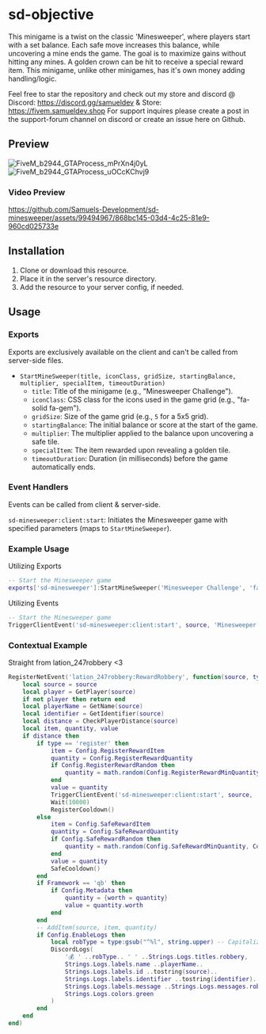 # sd-objective

This minigame is a twist on the classic 'Minesweeper', where players start with a set balance. Each safe move increases this balance, while uncovering a mine ends the game. The goal is to maximize gains without hitting any mines. A golden crown can be hit to receive a special reward item. This minigame, unlike other minigames, has it's own money adding handling/logic.

Feel free to star the repository and check out my store and discord @ Discord: https://discord.gg/samueldev & Store: https://fivem.samueldev.shop 
For support inquires please create a post in the support-forum channel on discord or create an issue here on Github.

## Preview
![FiveM_b2944_GTAProcess_mPrXn4j0yL](https://github.com/Samuels-Development/sd-minesweeper/assets/99494967/6ff7425a-52ae-4c2c-90eb-6cca8dd407ab)![FiveM_b2944_GTAProcess_uOCcKChvj9](https://github.com/Samuels-Development/sd-minesweeper/assets/99494967/372dbc8a-5fb4-49cb-b6b6-7640b687b2dd)


### Video Preview
https://github.com/Samuels-Development/sd-minesweeper/assets/99494967/868bc145-03d4-4c25-81e9-960cd025733e

## Installation

1. Clone or download this resource.
2. Place it in the server's resource directory.
3. Add the resource to your server config, if needed.

## Usage

### Exports
Exports are exclusively available on the client and can't be called from server-side files.

- `StartMineSweeper(title, iconClass, gridSize, startingBalance, multiplier, specialItem, timeoutDuration)`
   - `title`: Title of the minigame (e.g., "Minesweeper Challenge").
   - `iconClass`: CSS class for the icons used in the game grid (e.g., "fa-solid fa-gem").
   - `gridSize`: Size of the game grid (e.g., `5` for a 5x5 grid).
   - `startingBalance`: The initial balance or score at the start of the game.
   - `multiplier`: The multiplier applied to the balance upon uncovering a safe tile.
   - `specialItem`: The item rewarded upon revealing a golden tile.
   - `timeoutDuration`: Duration (in milliseconds) before the game automatically ends.

### Event Handlers
Events can be called from client & server-side.

 `sd-minesweeper:client:start`: Initiates the Minesweeper game with specified parameters (maps to `StartMineSweeper`).

### Example Usage

Utilizing Exports
```lua
-- Start the Minesweeper game
exports['sd-minesweeper']:StartMineSweeper('Minesweeper Challenge', 'fa-solid fa-gem', 5, 1000, 1.2, 'diamond', 20000)
```

Utilizing Events
```lua
-- Start the Minesweeper game
TriggerClientEvent('sd-minesweeper:client:start', source, 'Minesweeper Challenge', 'fa-solid fa-gem', 5, 1000, 1.2, 'diamond', 20000)
```

### Contextual Example
Straight from lation_247robbery <3
```lua
RegisterNetEvent('lation_247robbery:RewardRobbery', function(source, type)
    local source = source
    local player = GetPlayer(source)
    if not player then return end
    local playerName = GetName(source)
    local identifier = GetIdentifier(source)
    local distance = CheckPlayerDistance(source)
    local item, quantity, value
    if distance then
        if type == 'register' then
            item = Config.RegisterRewardItem
            quantity = Config.RegisterRewardQuantity
            if Config.RegisterRewardRandom then
                quantity = math.random(Config.RegisterRewardMinQuantity, Config.RegisterRewardMaxQuantity)
            end
            value = quantity
            TriggerClientEvent('sd-minesweeper:client:start', source, 'Register Balance', 'fas fa-shopping-cart', 6, quantity, 1.05, 'laptop')
            Wait(10000)
            RegisterCooldown()
        else
            item = Config.SafeRewardItem
            quantity = Config.SafeRewardQuantity
            if Config.SafeRewardRandom then
                quantity = math.random(Config.SafeRewardMinQuantity, Config.SafeRewardMaxQuantity)
            end
            value = quantity
            SafeCooldown()
        end
        if Framework == 'qb' then
            if Config.Metadata then
                quantity = {worth = quantity}
                value = quantity.worth
            end
        end
        -- AddItem(source, item, quantity)
        if Config.EnableLogs then
            local robType = type:gsub("^%l", string.upper) -- Capitalizing string for logs
            DiscordLogs(
                '💰 ' ..robType.. ' ' ..Strings.Logs.titles.robbery,
                Strings.Logs.labels.name ..playerName..
                Strings.Logs.labels.id ..tostring(source)..
                Strings.Logs.labels.identifier ..tostring(identifier)..
                Strings.Logs.labels.message ..Strings.Logs.messages.robbery.. '$' ..GroupDigits(value).. ' ' ..item,
                Strings.Logs.colors.green
            )
        end
    end
end)
```

